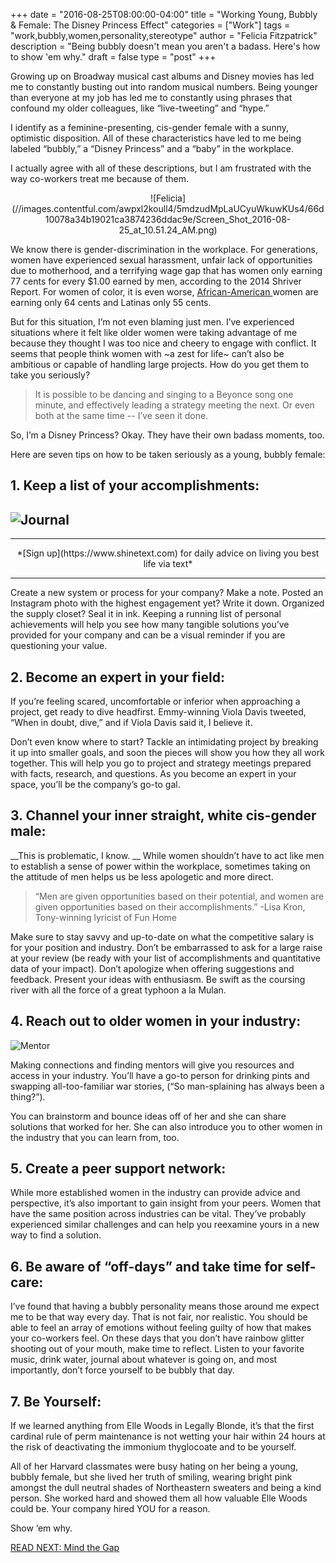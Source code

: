 +++
  date = "2016-08-25T08:00:00-04:00"
  title = "Working Young, Bubbly & Female: The Disney Princess Effect"
  categories = ["Work"]
  tags = "work,bubbly,women,personality,stereotype"
  author = "Felicia Fitzpatrick"
  description = "Being bubbly doesn't mean you aren't a badass. Here's how to show 'em why."
  draft = false
  type = "post"
+++



<span class="dropcap">G</span>rowing up on Broadway musical cast albums and Disney movies has led me to constantly busting out into random musical numbers. Being younger than everyone at my job has led me to constantly using phrases that confound my older colleagues, like “live-tweeting” and “hype.” 

I identify as a feminine-presenting, cis-gender female with a sunny, optimistic disposition. All of these characteristics have led to me being labeled “bubbly,” a “Disney Princess” and a “baby” in the workplace. 

I actually agree with all of these descriptions, but I am frustrated with the way co-workers treat me because of them. 

<center> ![Felicia](//images.contentful.com/awpxl2koull4/5mdzudMpLaUCyuWkuwKUs4/66d10078a34b19021ca3874236ddac9e/Screen_Shot_2016-08-25_at_10.51.24_AM.png)</center>

We know there is gender-discrimination in the workplace. For generations, women have experienced sexual harassment, unfair lack of opportunities due to motherhood, and a terrifying wage gap that has women only earning 77 cents for every $1.00 earned by men, according to the 2014 Shriver Report. For women of color, it is even worse, <a href="http://www.now.org/resource/women-deserve-equal-pay-factsheet/African-American" target="_blank"> African-American </a> women are earning only 64 cents and Latinas only 55 cents.

But for this situation, I’m not even blaming just men. I’ve experienced situations where it felt like older women were taking advantage of me because they thought I was too nice and cheery to engage with conflict. It seems that people think women with ~a zest for life~ can’t also be ambitious or capable of handling large projects. How do you get them to take you seriously? 

> It is possible to be dancing and singing to a Beyonce song one minute, and effectively leading a strategy meeting the next. Or even both at the same time -- I’ve seen it done. 

So, I’m a Disney Princess? Okay. They have their own badass moments, too. 

Here are seven tips on how to be taken seriously as a young, bubbly female:

## 1. Keep a list of your accomplishments: 

![Journal](//images.contentful.com/awpxl2koull4/6uqKycTfywYUESuCQE0a6u/12e8b974c620db75023fefba9a2dc19f/accomplishments.jpeg)
---


---


<center>*[Sign up](https://www.shinetext.com) for daily advice on living you best life via text* </center>

---
  
Create a new system or process for your company? Make a note. Posted an Instagram photo with the highest engagement yet? Write it down. Organized the supply closet? Seal it in ink. Keeping a running list of personal achievements will help you see how many tangible solutions you’ve provided for your company and can be a visual reminder if you are questioning your value.

## 2. Become an expert in your field: 
If you’re feeling scared, uncomfortable or inferior when approaching a project, get ready to dive headfirst. Emmy-winning Viola Davis tweeted, “When in doubt, dive,” and if Viola Davis said it, I believe it. 

Don’t even know where to start? Tackle an intimidating project by breaking it up into smaller goals, and soon the pieces will show you how they all work together. This will help you go to project and strategy meetings prepared with facts, research, and questions. As you become an expert in your space, you’ll be the company’s go-to gal.


## 3. Channel your inner straight, white cis-gender male:

__This is problematic, I know. __
While women shouldn’t have to act like men to establish a sense of power within the workplace, sometimes taking on the attitude of men helps us be less apologetic and more direct. 

> “Men are given opportunities based on their potential, and women are given opportunities based on their accomplishments.” -Lisa Kron, Tony-winning lyricist of Fun Home

Make sure to stay savvy and up-to-date on what the competitive salary is for your position and industry. Don’t be embarrassed to ask for a large raise at your review (be ready with your list of accomplishments and quantitative data of your impact). Don’t apologize when offering suggestions and feedback. Present your ideas with enthusiasm. Be swift as the coursing river with all the force of a great typhoon a la Mulan.

## 4. Reach out to older women in your industry:

![Mentor](//images.contentful.com/awpxl2koull4/6OCXCRhRfOCsQKC6SMwKIQ/52a6d205ad3408ca0cefb0b04467e392/mentor.jpeg)

Making connections and finding mentors will give you resources and access in your industry. You’ll have a go-to person for drinking pints and swapping all-too-familiar war stories, (“So man-splaining has always been a thing?”). 

You can brainstorm and bounce ideas off of her and she can share solutions that worked for her. She can also introduce you to other women in the industry that you can learn from, too. 

## 5. Create a peer support network:
While more established women in the industry can provide advice and perspective, it’s also important to gain insight from your peers. Women that have the same position across industries can be vital. They’ve probably experienced similar challenges and can help you reexamine yours in a new way to find a solution.

## 6. Be aware of “off-days” and take time for self-care:
I’ve found that having a bubbly personality means those around me expect me to be that way every day. That is not fair, nor realistic. You should be able to feel an array of emotions without feeling guilty of how that makes your co-workers feel. On these days that you don’t have rainbow glitter shooting out of your mouth, make time to reflect. Listen to your favorite music, drink water, journal about whatever is going on, and most importantly, don’t force yourself to be bubbly that day. 

## 7. Be Yourself: 
If we learned anything from Elle Woods in Legally Blonde, it’s that the first cardinal rule of perm maintenance is not wetting your hair within 24 hours at the risk of deactivating the immonium thyglocoate and to be yourself. 

All of her Harvard classmates were busy hating on her being a young, bubbly female, but she lived her truth of smiling, wearing bright pink amongst the dull neutral shades of Northeastern sweaters and being a kind person. She worked hard and showed them all how valuable Elle Woods could be. Your company hired YOU for a reason. 

Show ‘em why.

[READ NEXT: Mind the Gap
](http://advice.shinetext.com/articles/mind-the-gap/)

<div class="pubexchange_module" id="pubexchange_below_content" data-pubexchange-module-id="2323"></div>

<script>(function(w, d, s, id) {
  w.PUBX=w.PUBX || {pub: "shine_text", discover: false, lazy: true};
  var js, pjs = d.getElementsByTagName(s)[0];
  if (d.getElementById(id)) return;
  js = d.createElement(s); js.id = id; js.async = true;
  js.src = "//main.pubexchange.com/loader.min.js";
  pjs.parentNode.insertBefore(js, pjs);
}(window, document, "script", "pubexchange-jssdk"));</script>

